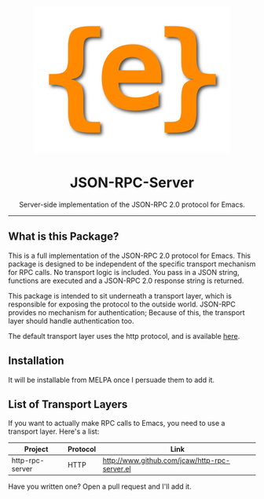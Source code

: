 <p align=center>
    <img src="media/logo.png" alt="json-rpc-server logo" />
</p>

<h1 align=center>JSON-RPC-Server</h1>

<p align=center>Server-side implementation of the JSON-RPC 2.0 protocol for Emacs.</p>

---

## What is this Package?

This is a full implementation of the JSON-RPC 2.0 protocol for Emacs. This
package is designed to be independent of the specific transport mechanism for
RPC calls. No transport logic is included. You pass in a JSON string, functions
are executed and a JSON-RPC 2.0 response string is returned.

This package is intended to sit underneath a transport layer, which is
responsible for exposing the protocol to the outside world. JSON-RPC provides no
mechanism for authentication; Because of this, the transport layer should handle
authentication too.

The default transport layer uses the http protocol, and is available
[here](http://www.github.com/jcaw/http-rpc-server.el).

## Installation

It will be installable from MELPA once I persuade them to add it.

## List of Transport Layers

If you want to actually make RPC calls to Emacs, you need to use a transport
layer. Here's a list:

| Project         | Protocol | Link                                          |
| -------         | -------- | ----                                          |
| http-rpc-server | HTTP     | http://www.github.com/jcaw/http-rpc-server.el |

Have you written one? Open a pull request and I'll add it.

